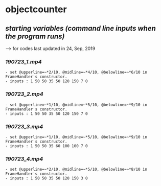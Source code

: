 # objectcounter

## ***starting variables (command line inputs when the program runs)***
--> for codes last updated in 24, Sep, 2019

### *190723_1.mp4*
    - set @upperline=~*2/10, @midline=~*4/10, @belowline=~*6/10 in FrameHandler's constructor.
    - inputs : 1 50 50 35 50 120 150 7 0

### *190723_2.mp4*
    - set @upperline=~*1/10, @midline=~*5/10, @belowline=~*9/10 in FrameHandler's constructor.
    - inputs : 1 50 50 35 50 120 150 7 0

### *190723_3.mp4*
    - set @upperline=~*1/10, @midline=~*5/10, @belowline=~*9/10 in FrameHandler's constructor.
    - inputs : 1 50 50 35 60 100 100 7 0
    
### *190723_4.mp4*
    - set @upperline=~*2/10, @midline=~*5/10, @belowline=~*8/10 in FrameHandler's constructor.
    - inputs : 1 50 50 35 50 120 150 3 0

